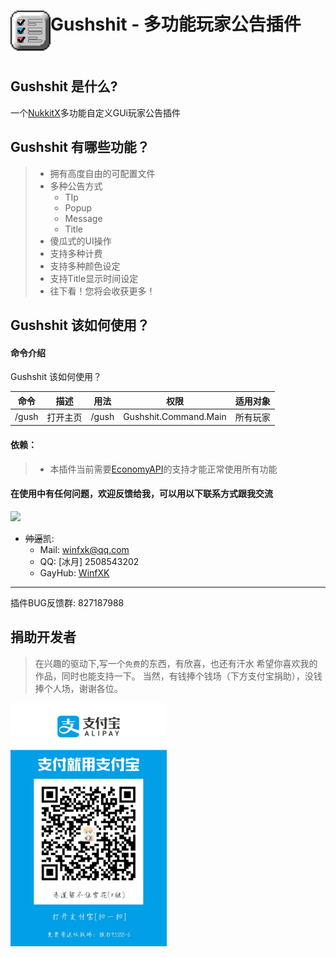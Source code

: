 <h1>Gushshit - 多功能玩家公告插件 <img src="https://raw.githubusercontent.com/xkmp/Test/master/MiniatureS-Logo.png" height="64" width="64" align="left"></img></h1>
<br>

## Gushshit 是什么?

一个[NukkitX](https://github.com/NukkitX/Nukkit)多功能自定义GUi玩家公告插件

## Gushshit 有哪些功能？
> - 拥有高度自由的可配置文件
> - 多种公告方式
> 	- TIp
> 	- Popup
> 	- Message
> 	- Title
> - 傻瓜式的UI操作
> - 支持多种计费
> - 支持多种颜色设定
> - 支持Title显示时间设定
> - 往下看！您将会收获更多！
## Gushshit 该如何使用？

#### 命令介绍
Gushshit 该如何使用？

| 命令 | 描述 | 用法 | 权限 | 适用对象 |
| ---- | :--: | :--: | :--: | :--: |
| /gush | 打开主页 | /gush | Gushshit.Command.Main | 所有玩家 |

#### 依赖：
> - 本插件当前需要[EconomyAPI](https://nukkitx.com/resources/economyapi.14/)的支持才能正常使用所有功能

#### 在使用中有任何问题，欢迎反馈给我，可以用以下联系方式跟我交流

![](http://q2.qlogo.cn/headimg_dl?bs=2508543202&dst_uin=2508543202&dst_uin=2508543202&;dst_uin=2508543202&spec=100&url_enc=0&referer=bu_interface&term_type=PC)
- ~~帅逼~~凯:
  - Mail: winfxk@qq.com
  - QQ: [冰月] 2508543202
  - GayHub: [WinfXK](https://github.com/WinfXK)
---
插件BUG反馈群: 827187988

## 捐助开发者

> 在兴趣的驱动下,写一个`免费`的东西，有欣喜，也还有汗水
> 希望你喜欢我的作品，同时也能支持一下。
> 当然，有钱捧个钱场（下方支付宝捐助），没钱捧个人场，谢谢各位。

<img src="https://raw.githubusercontent.com/xkmp/Test/master/Alipay-WinfXK.jpg" height="389" width="250" align="left"></img>

